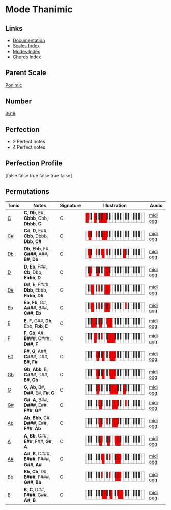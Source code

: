 # Mode Thanimic

## Links

- [Documentation](index.md)
- [Scales Index](Scales.md)
- [Modes Index](Modes.md)
- [Chords Index](Chords.md)

## Parent Scale

[Ponimic](ScalePonimic.md)

## Number

[3619](https://ianring.com/musictheory/scales/3619)

## Perfection

- 2 Perfect notes
- 4 Perfect notes

## Perfection Profile

[false false true false true false]

## Permutations

| Tonic | Notes | Signature | Illustration | Audio |
|-------|-------|-----------|--------------|-------|
| [C](ModeCNaturalThanimic.md) | **C**, **Db**, E#, **Cbbb**, Cbb, **Dbbb**, **C** | C | ![CNaturalThanimic](ModeCNaturalThanimic.png) | [midi](ModeCNaturalThanimic.mid) [ogg](ModeCNaturalThanimic.ogg) |
| [C#](ModeCSharpThanimic.md) | **C#**, **D**, E##, **Cbb**, Dbbb, **Dbb**, **C#** | C | ![CSharpThanimic](ModeCSharpThanimic.png) | [midi](ModeCSharpThanimic.mid) [ogg](ModeCSharpThanimic.ogg) |
| [Db](ModeDFlatThanimic.md) | **Db**, **Ebb**, F#, **G###**, A##, **B#**, **Db** | C | ![DFlatThanimic](ModeDFlatThanimic.png) | [midi](ModeDFlatThanimic.mid) [ogg](ModeDFlatThanimic.ogg) |
| [D](ModeDNaturalThanimic.md) | **D**, **Eb**, F##, **Cb**, Dbb, **Ebbb**, **D** | C | ![DNaturalThanimic](ModeDNaturalThanimic.png) | [midi](ModeDNaturalThanimic.mid) [ogg](ModeDNaturalThanimic.ogg) |
| [D#](ModeDSharpThanimic.md) | **D#**, **E**, F###, **Dbb**, Ebbb, **Fbbb**, **D#** | C | ![DSharpThanimic](ModeDSharpThanimic.png) | [midi](ModeDSharpThanimic.mid) [ogg](ModeDSharpThanimic.ogg) |
| [Eb](ModeEFlatThanimic.md) | **Eb**, **Fb**, G#, **A###**, B##, **C##**, **Eb** | C | ![EFlatThanimic](ModeEFlatThanimic.png) | [midi](ModeEFlatThanimic.mid) [ogg](ModeEFlatThanimic.ogg) |
| [E](ModeENaturalThanimic.md) | **E**, **F**, G##, **Db**, Ebb, **Fbb**, **E** | C | ![ENaturalThanimic](ModeENaturalThanimic.png) | [midi](ModeENaturalThanimic.mid) [ogg](ModeENaturalThanimic.ogg) |
| [F](ModeFNaturalThanimic.md) | **F**, **Gb**, A#, **B###**, C###, **D##**, **F** | C | ![FNaturalThanimic](ModeFNaturalThanimic.png) | [midi](ModeFNaturalThanimic.mid) [ogg](ModeFNaturalThanimic.ogg) |
| [F#](ModeFSharpThanimic.md) | **F#**, **G**, A##, **C###**, D##, **E#**, **F#** | C | ![FSharpThanimic](ModeFSharpThanimic.png) | [midi](ModeFSharpThanimic.mid) [ogg](ModeFSharpThanimic.ogg) |
| [Gb](ModeGFlatThanimic.md) | **Gb**, **Abb**, B, **C###**, D##, **E#**, **Gb** | C | ![GFlatThanimic](ModeGFlatThanimic.png) | [midi](ModeGFlatThanimic.mid) [ogg](ModeGFlatThanimic.ogg) |
| [G](ModeGNaturalThanimic.md) | **G**, **Ab**, B#, **D##**, E#, **F#**, **G** | C | ![GNaturalThanimic](ModeGNaturalThanimic.png) | [midi](ModeGNaturalThanimic.mid) [ogg](ModeGNaturalThanimic.ogg) |
| [G#](ModeGSharpThanimic.md) | **G#**, **A**, B##, **D###**, E##, **F##**, **G#** | C | ![GSharpThanimic](ModeGSharpThanimic.png) | [midi](ModeGSharpThanimic.mid) [ogg](ModeGSharpThanimic.ogg) |
| [Ab](ModeAFlatThanimic.md) | **Ab**, **Bbb**, C#, **D###**, E##, **F##**, **Ab** | C | ![AFlatThanimic](ModeAFlatThanimic.png) | [midi](ModeAFlatThanimic.mid) [ogg](ModeAFlatThanimic.ogg) |
| [A](ModeANaturalThanimic.md) | **A**, **Bb**, C##, **E##**, F##, **G#**, **A** | C | ![ANaturalThanimic](ModeANaturalThanimic.png) | [midi](ModeANaturalThanimic.mid) [ogg](ModeANaturalThanimic.ogg) |
| [A#](ModeASharpThanimic.md) | **A#**, **B**, C###, **E###**, F###, **G##**, **A#** | C | ![ASharpThanimic](ModeASharpThanimic.png) | [midi](ModeASharpThanimic.mid) [ogg](ModeASharpThanimic.ogg) |
| [Bb](ModeBFlatThanimic.md) | **Bb**, **Cb**, D#, **E###**, F###, **G##**, **Bb** | C | ![BFlatThanimic](ModeBFlatThanimic.png) | [midi](ModeBFlatThanimic.mid) [ogg](ModeBFlatThanimic.ogg) |
| [B](ModeBNaturalThanimic.md) | **B**, **C**, D##, **F###**, G##, **A#**, **B** | C | ![BNaturalThanimic](ModeBNaturalThanimic.png) | [midi](ModeBNaturalThanimic.mid) [ogg](ModeBNaturalThanimic.ogg) |
